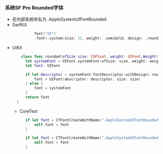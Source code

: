 ### 系统SF Pro Rounded字体
- 在内部系统命名为 .AppleSystemUIFontRounded
- SwiftUI
  ```swift
            Text("XX")
            .font(.system(size: 12, weight: .semibold, design: .rounded))

  ```
- UIKit
  ```swift
      class func rounded(ofSize size: CGFloat, weight: UIFont.Weight) -> UIFont {
        let systemFont = UIFont.systemFont(ofSize: size, weight: weight)
        let font: UIFont

        if let descriptor = systemFont.fontDescriptor.withDesign(.rounded) {
            font = UIFont(descriptor: descriptor, size: size)
        } else {
            font = systemFont
        }
        return font
    }
  ```
  - CoreText
  ```swift
        if let font = CTFontCreateWithName(".AppleSystemUIFontRounded" as CFString, 24, nil) as UIFont? {
            self.font = font
        }

        if let font = CTFontCreateWithName(".AppleSystemUIFontRounded-Semibold" as CFString, 24, nil) as UIFont? {
            self.font = font
        }
  ```
